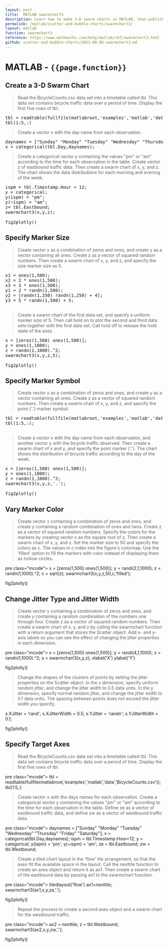 ```yaml
---
layout: post
title:  MATLAB swarmchart3
description: Learn how to make 3-D swarm charts in MATLAB, then publish them to the Web with Plotly.
permalink: /matlab/scatter-and-bubble-charts/swarmchart3/
layout: matlab
function: swarmchart3
reference: https://www.mathworks.com/help/matlab/ref/swarmchart3.html
github: scatter-and-bubble-charts/2021-08-06-swarmchart3.md
---
```


# MATLAB - `{{page.function}}`

<!--------------------- EXAMPLE BREAK ------------------------->
## Create a 3-D Swarm Chart

> Read the BicycleCounts.csv data set into a timetable called tbl. This data set contains bicycle traffic data over a period of time. Display the first five rows of tbl.

<pre class="mcode">
tbl = readtable(fullfile(matlabroot,'examples','matlab','data','BicycleCounts.csv'));
tbl(1:5,:)
</pre>

> Create a vector x with the day name from each observation.

<pre class="mcode">
daynames = ["Sunday" "Monday" "Tuesday" "Wednesday" "Thursday" "Friday" "Saturday"];
x = categorical(tbl.Day,daynames);
</pre>

> Create a categorical vector y containing the values "pm" or "am" according to the time for each observation in the table. Create vector z of eastbound traffic data. Then create a swarm chart of x, y, and z. The chart shows the data distributions for each morning and evening of the week.


<pre class="mcode">
ispm = tbl.Timestamp.Hour < 12;
y = categorical;
y(ispm) = "pm";
y(~ispm) = "am";
z= tbl.Eastbound;
swarmchart3(x,y,z);

fig2plotly()
</pre>
<!-- not supported yet -->
<!-- {% include posts/mframe.html src="https:" %} -->


## Specify Marker Size

> Create vector x as a combination of zeros and ones, and create y as a vector containing all ones. Create z as a vector of squared random numbers. Then create a swarm chart of x, y, and z, and specify the size marker size as 5.

<pre class="mcode">
x1 = ones(1,500);
x2 = 2 * ones(1,500);
x3 = 3 * ones(1,500);
y1 = 2 * randn(1,500);
y2 = [randn(1,250) randn(1,250) + 4];
y3 = 5 * randn(1,500) + 5;

</pre>

> Create a swarm chart of the first data set, and specify a uniform marker size of 5. Then call hold on to plot the second and third data sets together with the first data set. Call hold off to release the hold state of the axes.

<pre class="mcode">
x = [zeros(1,500) ones(1,500)];
y = ones(1,1000);
z = randn(1,1000).^2;
swarmchart3(x,y,z,5);

fig2plotly()
</pre>


<!-- not supported yet -->
<!-- {% include posts/mframe.html src="https:" %} -->

## Specify Marker Symbol

> Create vector x as a combination of zeros and ones, and create y as a vector containing all ones. Create z as a vector of squared random numbers. Then create a swarm chart of x, y, and z, and specify the point ('.') marker symbol.

<pre class="mcode">
tbl = readtable(fullfile(matlabroot,'examples','matlab','data','BicycleCounts.csv'));
tbl(1:5,:);

</pre>

> Create a vector x with the day name from each observation, and another vector y with the bicycle traffic observed. Then create a swarm chart of x and y, and specify the point marker ('.'). The chart shows the distribution of bicycle traffic according to the day of the week.

<pre class="mcode">
x = [zeros(1,500) ones(1,500)];
y = ones(1,1000);
z = randn(1,1000).^2;
swarmchart3(x,y,z,'.');

fig2plotly()
</pre>


<!-- not supported yet -->
<!-- {% include posts/mframe.html src="https:" %} -->

## Vary Marker Color

> Create vector x containing a combination of zeros and ones, and create y containing a random combination of ones and twos. Create z as a vector of squared random numbers. Specify the colors for the markers by creating vector c as the square root of z. Then create a swarm chart of x, y, and z. Set the marker size to 50 and specify the colors as c. The values in c index into the figure's colormap. Use the 'filled' option to fill the markers with color instead of displaying them as hollow circles.

pre class="mcode">
x = [zeros(1,500) ones(1,500)];
y = randi(2,1,1000);
z = randn(1,1000).^2;
c = sqrt(z);
swarmchart3(x,y,z,50,c,'filled');

fig2plotly()
</pre>

<!-- not supported yet -->
<!-- {% include posts/mframe.html src="https:" %} -->

## Change Jitter Type and Jitter Width

>Create vector x containing a combination of zeros and ones, and create y containing a random combination of the numbers one through four. Create z as a vector of squared random numbers. Then create a swarm chart of x, y, and z by calling the swarmchart function with a return argument that stores the Scatter object. Add x- and y-axis labels so you can see the effect of changing the jitter properties in each dimension.


pre class="mcode">
x = [zeros(1,500) ones(1,500)];
y = randi(4,1,1000);
z = randn(1,1000).^2;
s = swarmchart3(x,y,z);
xlabel('X')
ylabel('Y')

fig2plotly()
</pre>

<!-- not supported yet -->
<!-- {% include posts/mframe.html src="https:" %} -->

> Change the shapes of the clusters of points by setting the jitter properties on the Scatter object. In the x dimension, specify uniform random jitter, and change the jitter width to 0.5 data units. In the y dimension, specify normal random jitter, and change the jitter width to 0.1 data units. The spacing between points does not exceed the jitter width you specify.

s.XJitter = 'rand';
s.XJitterWidth = 0.5;
s.YJitter = 'randn';
s.YJitterWidth = 0.1;

fig2plotly()
</pre>

<!-- not supported yet -->
<!-- {% include posts/mframe.html src="https:" %} -->

## Specify Target Axes

> Read the BicycleCounts.csv data set into a timetable called tbl. This data set contains bicycle traffic data over a period of time. Display the first five rows of tbl.

pre class="mcode">
tbl = readtable(fullfile(matlabroot,'examples','matlab','data','BicycleCounts.csv'));
tbl(1:5,:)
</pre>

> Create vector x with the days names for each observation. Create a categorical vector y containing the values "pm" or "am" according to the time for each observation in the table. Define ze as a vector of eastbound traffic data, and define zw as a vector of westbound traffic data.

pre class="mcode">
daynames = ["Sunday" "Monday" "Tuesday" "Wednesday" "Thursday" "Friday" "Saturday"];
x = categorical(tbl.Day,daynames);
ispm = tbl.Timestamp.Hour<12;
y = categorical;
y(ispm) = 'pm';
y(~ispm) = 'am';
ze = tbl.Eastbound;
zw = tbl.Westbound;
</pre>

> Create a tiled chart layout in the 'flow' tile arrangement, so that the axes fill the available space in the layout. Call the nexttile function to create an axes object and return it as ax1. Then create a swarm chart of the eastbound data by passing ax1 to the swarmchart function.


pre class="mcode">
tiledlayout('flow')
ax1=nexttile;
swarmchart3(ax1,x,y,ze,'.');

fig2plotly()
</pre>

<!-- not supported yet -->
<!-- {% include posts/mframe.html src="https:" %} -->

> Repeat the process to create a second axes object and a swarm chart for the westbound traffic.

pre class="mcode">
ax2 = nexttile;
z = tbl.Westbound;
swarmchart3(ax2,x,y,zw,'.');

fig2plotly()
</pre>

<!-- not supported yet -->
<!-- {% include posts/mframe.html src="https:" %} -->
